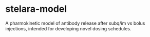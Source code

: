 # stelara-model
A pharmokinetic model of antibody release after subq/im vs bolus injections, intended for developing novel dosing schedules.
